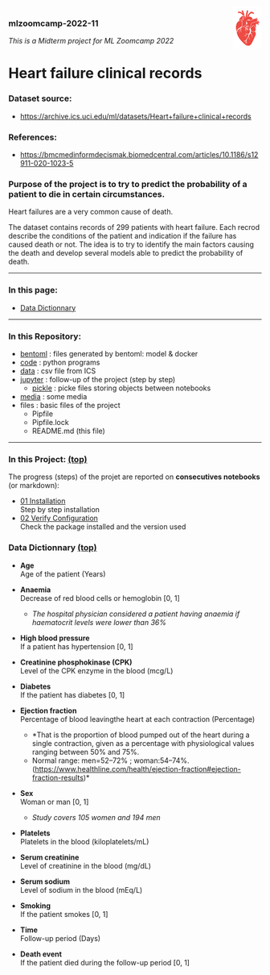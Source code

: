 <img align="right" src="media/heart.png">

### mlzoomcamp-2022-11
*This is a Midterm project for ML Zoomcamp 2022*

# Heart failure clinical records

### Dataset source: 
- https://archive.ics.uci.edu/ml/datasets/Heart+failure+clinical+records 

### References:
- https://bmcmedinformdecismak.biomedcentral.com/articles/10.1186/s12911-020-1023-5

### Purpose of the project is to try to predict the probability of a patient to die in certain circumstances.

Heart failures are a very common cause of death.

The dataset contains records of 299 patients with heart failure. 
Each recrod describe the conditions of the patient and indication if the failure has caused death or not.
The idea is to try to identify the main factors causing the death and develop several models able to predict the probability of death.


<hr>

### In this page:
- [Data Dictionnary](#data-dictionnary)

<hr>      

### In this Repository:
- [bentoml](/bentoml/) : files generated by bentoml: model & docker
- [code](/code/) : python programs
- [data](/data/) : csv file from ICS
- [jupyter](/jupyter/) : follow-up of the project (step by step)
    - [pickle](/jupyter/pickle/) : picke files storing objects between notebooks
- [media](/media/) : some media
- files : basic files of the project
    - Pipfile
    - Pipfile.lock 
    - README.md (this file)


<hr>

### In this Project: [(top)](#heart-failure-clinical-records)
<p>The progress (steps) of the projet are reported on <b>consecutives notebooks</b> (or markdown):


- [01 Installation](/jupyter/01%20installation.md)    
    Step by step installation
- [02 Verify Configuration](/jupyter/02%20Verify%20Configuration.ipynb)    
    Check the package installed and the version used

### Data Dictionnary [(top)](#heart-failure-clinical-records)

- **Age**     	
Age of the patient (Years)

- **Anaemia**  
Decrease of red blood cells or hemoglobin [0, 1] 
   - *The hospital physician considered a patient having anaemia if haematocrit levels were lower than 36%*

- **High blood pressure**  	
If a patient has hypertension [0, 1]	

- **Creatinine phosphokinase (CPK)**  
Level of the CPK enzyme in the blood (mcg/L)
	 	 	 
- **Diabetes**  	
If the patient has diabetes	[0, 1]

- **Ejection fraction**  	
Percentage of blood leavingthe heart at each contraction (Percentage)
    - *That is the proportion of blood pumped out of the heart during a single contraction, given as a percentage with physiological values ranging between 50% and 75%.
    - Normal range: men=52–72% ; woman:54–74%. (https://www.healthline.com/health/ejection-fraction#ejection-fraction-results)* 

- **Sex**  
Woman or man [0, 1]
    - *Study covers 105 women and 194 men*

- **Platelets**  
Platelets in the blood (kiloplatelets/mL)

- **Serum creatinine**  	
Level of creatinine in the blood (mg/dL)	

- **Serum sodium**  	
Level of sodium in the blood (mEq/L)  

- **Smoking**  
If the patient smokes [0, 1]	

- **Time**  	
Follow-up period (Days)   

- **Death event**  
If the patient died during the follow-up period	[0, 1]



